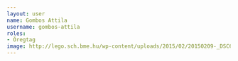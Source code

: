 ```yaml
---
layout: user
name: Gombos Attila
username: gombos-attila
roles:
- Öregtag
image: http://lego.sch.bme.hu/wp-content/uploads/2015/02/20150209-_DSC6556-150x150.jpg
---
```

